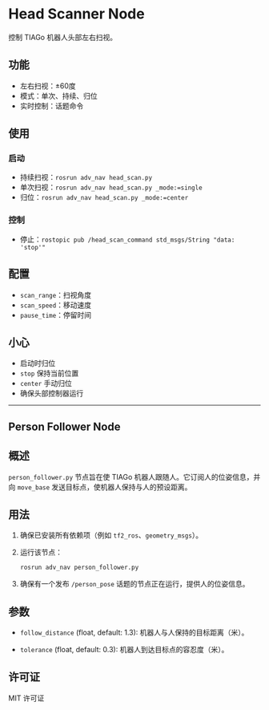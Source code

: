 # Head Scanner Node

控制 TIAGo 机器人头部左右扫视。

## 功能

- 左右扫视：±60度
- 模式：单次、持续、归位
- 实时控制：话题命令

## 使用

### 启动

- 持续扫视：`rosrun adv_nav head_scan.py`
- 单次扫视：`rosrun adv_nav head_scan.py _mode:=single`
- 归位：`rosrun adv_nav head_scan.py _mode:=center`

### 控制

- 停止：`rostopic pub /head_scan_command std_msgs/String "data: 'stop'"`

## 配置

- `scan_range`：扫视角度
- `scan_speed`：移动速度
- `pause_time`：停留时间

## 小心

- 启动时归位
- `stop` 保持当前位置
- `center` 手动归位
- 确保头部控制器运行

---

## Person Follower Node

## 概述

`person_follower.py` 节点旨在使 TIAGo 机器人跟随人。它订阅人的位姿信息，并向 `move_base` 发送目标点，使机器人保持与人的预设距离。

## 用法

1. 确保已安装所有依赖项（例如 `tf2_ros`、`geometry_msgs`）。
2. 运行该节点：

    ```bash
    rosrun adv_nav person_follower.py
    ```

3. 确保有一个发布 `/person_pose` 话题的节点正在运行，提供人的位姿信息。

## 参数

- `follow_distance` (float, default: 1.3): 机器人与人保持的目标距离（米）。

- `tolerance` (float, default: 0.3): 机器人到达目标点的容忍度（米）。

## 许可证

MIT 许可证
